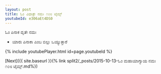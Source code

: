 ```yaml
---
layout: post
title: ಓಂ ವಿಧಾತ್ರೇ ನಮಃ ೧೦೮ ಟೈಮ್ಸ್
youtubeId: e306aEt4DS0
---
```

 
 
 ಓಂ ಪಿನಾಕ ದೃತೇ ನಮಃ  
 
 -  ಯಾರು ಪಿನಾಕಾ ಎಂಬ ಬಿಲ್ಲು ಒಯ್ಯುತ್ತಾರೆ 
 
  
 
  
 
 
 
 
 
 


{% include youtubePlayer.html id=page.youtubeId %}
 
[Next]({{ site.baseurl }}{% link  split2/_posts/2015-10-13-ಓಂ ಮಹಾಯಾಗ್ಯಾಯ ನಮಃ ೧೦೮ ಟೈಮ್ಸ್.md%})
 
